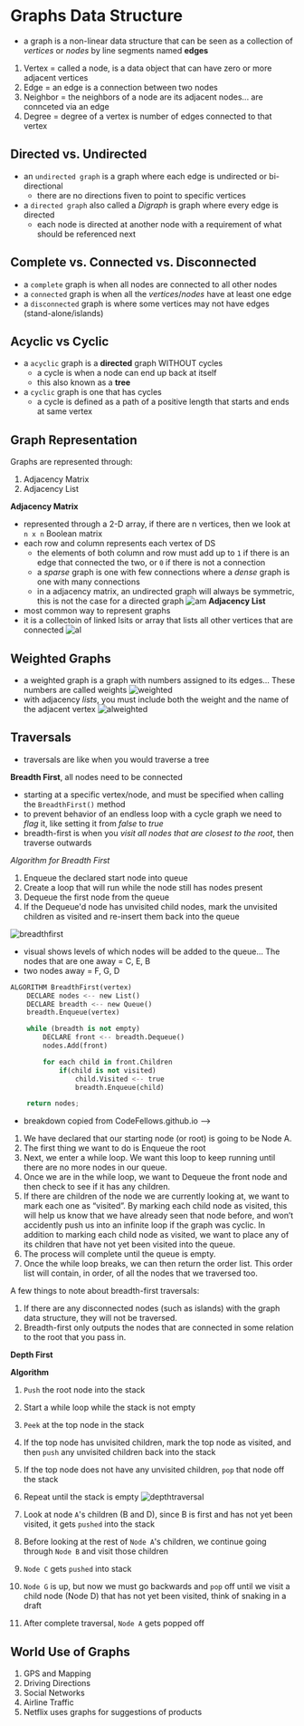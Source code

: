 # Graphs Data Structure
- a graph is a non-linear data structure that can be seen as a collection of *vertices* or *nodes* by line segments named **edges**
1. Vertex = called a node, is a data object that can have zero or more adjacent vertices
2. Edge = an edge is a connection between two nodes
3. Neighbor = the neighbors of a node are its adjacent nodes... are connceted via an edge
4. Degree = degree of a vertex is number of edges connected to that vertex

## Directed vs. Undirected
- an `undirected graph` is a graph where each edge is undirected or bi-directional
    - there are no directions fiven to point to specific vertices
- a `directed graph` also called a *Digraph* is graph where every edge is directed
    - each node is directed at another node with a requirement of what should be referenced next

## Complete vs. Connected vs. Disconnected
- a `complete` graph is when all nodes are connected to all other nodes
- a `connected` graph is when all the *vertices*/*nodes* have at least one edge
- a `disconnected` graph is where some vertices may not have edges (stand-alone/islands)

## Acyclic vs Cyclic
- a `acyclic` graph is a **directed** graph WITHOUT cycles
    - a cycle is when a node can end up back at itself
    - this also known as a **tree**
- a `cyclic` graph is one that has cycles
    - a cycle is defined as a path of a positive length that starts and ends at same vertex

## Graph Representation
Graphs are represented through:
1. Adjacency Matrix
2. Adjacency List

**Adjacency Matrix**
- represented through a 2-D array, if there are n vertices, then we look at `n x n` Boolean matrix
- each row and column represents each vertex of DS
    - the elements of both column and row must add up to `1` if there is an edge that connected the two, or `0` if there is not a connection
    - a *sparse* graph is one with few connections where a *dense* graph is one with many connections
    - in a adjacency matrix, an undirected graph will always be symmetric, this is not the case for a directed graph
![am](https://codefellows.github.io/common_curriculum/data_structures_and_algorithms/Code_401/class-35/resources/assets/AdjMatrix.PNG)
**Adjacency List**
- most common way to represent graphs
- it is a collectoin of linked lsits or array that lists all other vertices that are connected
![al](https://codefellows.github.io/common_curriculum/data_structures_and_algorithms/Code_401/class-35/resources/assets/AdjList.PNG)

## Weighted Graphs
- a weighted graph is a graph with numbers assigned to its edges... These numbers are called weights
![weighted](https://codefellows.github.io/common_curriculum/data_structures_and_algorithms/Code_401/class-35/resources/assets/weightGraph.PNG)
- with adjacency *lists*, you must include both the weight and the name of the adjacent vertex
![alweighted](https://codefellows.github.io/common_curriculum/data_structures_and_algorithms/Code_401/class-35/resources/assets/weightList.PNG)

## Traversals
- traversals are like when you would traverse a tree

**Breadth First**, all nodes need to be connected
- starting at a specific vertex/node, and must be specified when calling the `BreadthFirst()` method
- to prevent behavior of an endless loop with a cycle graph we need to *flag* it, like setting it from *false* to *true*
- breadth-first is when you *visit all nodes that are closest to the root*, then traverse outwards

*Algorithm for Breadth First*
1. Enqueue the declared start node into queue
2. Create a loop that will run while the node still has nodes present
3. Dequeue the first node from the queue
4. If the Dequeue'd node has unvisited child nodes, mark the unvisited children as visited and re-insert them back into the queue

![breadthfirst](https://codefellows.github.io/common_curriculum/data_structures_and_algorithms/Code_401/class-35/resources/assets/BreadthFirst.PNG)
- visual shows levels of which nodes will be added to the queue... The nodes that are one away = C, E, B
- two nodes away = F, G, D
```python
ALGORITHM BreadthFirst(vertex)
    DECLARE nodes <-- new List()
    DECLARE breadth <-- new Queue()
    breadth.Enqueue(vertex)

    while (breadth is not empty)
        DECLARE front <-- breadth.Dequeue()
        nodes.Add(front)

        for each child in front.Children
            if(child is not visited)
                child.Visited <-- true
                breadth.Enqueue(child)   

    return nodes;
```
- breakdown copied from CodeFellows.github.io -->

1. We have declared that our starting node (or root) is going to be Node A.
2. The first thing we want to do is Enqueue the root
3. Next, we enter a while loop. We want this loop to keep running until there are no more nodes in our queue.
4. Once we are in the while loop, we want to Dequeue the front node and then check to see if it has any children.
5. If there are children of the node we are currently looking at, we want to mark each one as “visited”. By marking each child node as visited, this will help us know that we have already seen that node before, and won’t accidently push us into an infinite loop if the graph was cyclic. In addition to marking each child node as visited, we want to place any of its children that have not yet been visited into the queue.
6. The process will complete until the queue is empty.
7. Once the while loop breaks, we can then return the order list. This order list will contain, in order, of all the nodes that we traversed too.

A few things to note about breadth-first traversals:

1. If there are any disconnected nodes (such as islands) with the graph data structure, they will not be traversed.
2. Breadth-first only outputs the nodes that are connected in some relation to the root that you pass in.

**Depth First**

**Algorithm**
1. `Push` the root node into the stack
2. Start a while loop while the stack is not empty
3. `Peek` at the top node in the stack
4. If the top node has unvisited children, mark the top node as visited, and then `push` any unvisited children back into the stack
5. If the top node does not have any unvisited children, `pop` that node off the stack
6. Repeat until the stack is empty
![depthtraversal](https://codefellows.github.io/common_curriculum/data_structures_and_algorithms/Code_401/class-35/resources/assets/Depth1.PNG)

1. Look at node `A`'s children (B and D), since B is first and has not yet been visited, it gets `pushed` into the stack
2. Before looking at the rest of `Node A`'s children, we continue going through `Node B` and visit those children
3. `Node C` gets `pushed` into stack
4. `Node G` is up, but now we must go backwards and `pop` off until we visit a child node (Node D) that has not yet been visited, think of snaking in a draft
5. After complete traversal, `Node A` gets popped off

## World Use of Graphs
1. GPS and Mapping
2. Driving Directions
3. Social Networks
4. Airline Traffic
5. Netflix uses graphs for suggestions of products

